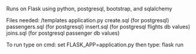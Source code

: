 Runs on Flask using python, postgresql, bootstrap, and sqlalchemy

Files needed:
  /templates
  application.py
  create.sql (for postgresql)
  passengers.sql (for postgresql)
  insert.sql (for postgresql flights db values)
  joins.sql (for postgresql passenger db values)

To run type on cmd: set FLASK_APP=application.py
then type: flask run
